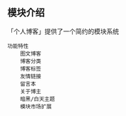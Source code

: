 ## 模块介绍

「个人博客」提供了一个简约的模块系统

```mind
功能特性
    图文博客
    博客分类
    博客标签
    友情链接
    留言本
    关于博主
    暗黑/白天主题
    模块市场扩展 
```


